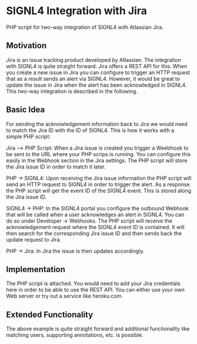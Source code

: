 # SIGNL4 Integration with Jira
PHP script for two-way integration of SIGNL4 with Atlassian Jira.

## Motivation
Jira is an issue tracking product developed by Atlassian. The integration with SIGNL4 is quite straight forward. Jira offers a REST API for this. When you create a new issue in Jira you can configure to trigger an HTTP request that as a result sends an alert via SIGNL4.
However, it would be great to update the issue in Jira when the alert has been acknowledged in SIGNL4. This two-way integration is described in the following.
                        
## Basic Idea
For sending the acknowledgement information back to Jira we would need to match the Jira ID with the ID of SIGNL4. This is how it works with a simple PHP script:
 
Jira --> PHP Script:
When a Jira issue is created you trigger a Weebhook to be sent to the URL where your PHP scrips is running. You can configure this easily in the Webhook section in the Jira settings.
The PHP script will store the Jira issue ID in order to match it later.
 
PHP -> SIGNL4:
Upon receiving the Jira issue information the PHP script will send an HTTP request to SIGNL4 in order to trigger the alert. As a response the PHP script will get the event ID of the SIGNL4 event. This is stored along the Jira issue ID.
 
SIGNL4 -> PHP:
In the SIGNL4 portal you configure the outbound Webhook that will be called when a user acknowledges an alert in SIGNL4. You can do so under Developer -> Webhooks.
The PHP script will receive the acknowledgement request where the SIGNL4 event ID is contained. It will then search for the corresponding Jira issue ID and then sends back the update request to Jira.
 
PHP -> Jira:
In Jira the issue is then updates accordingly.

## Implementation
The PHP script is attached. You would need to add your Jira credentials here in order to be able to use the REST API.
You can either use your own Web server or try out a service like heroku.com.
 
## Extended Functionality
The above example is quite straight forward and additional functionality like matching users, supporting annotations, etc. is possible.
